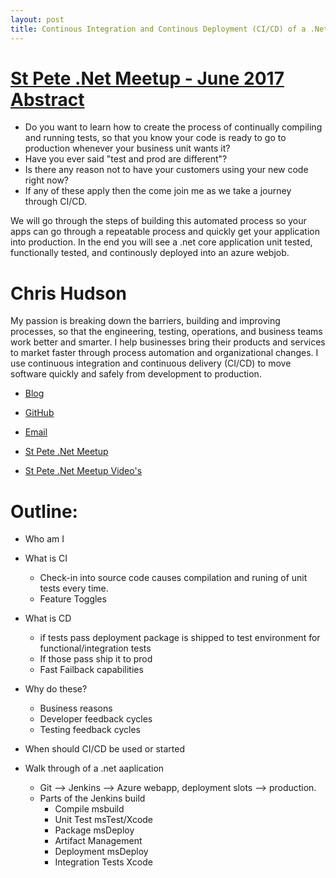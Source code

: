 ```yaml
---
layout: post
title: Continous Integration and Continous Deployment (CI/CD) of a .Net Core app using Jenkins and Azure.
---
```

# [St Pete .Net Meetup - June 2017 Abstract](https://www.meetup.com/St-Pete-NET-Meetup/)
- Do you want to learn how to create the process of continually compiling and running tests, so that you know your code is ready to go to production whenever your business unit wants it?
- Have you ever said "test and prod are different"?
- Is there any reason not to have your customers using your new code right now?
- If any of these apply then the come join me as we take a journey through CI/CD.

We will go through the steps of building this automated process so your apps can go through a repeatable process and quickly get your application into production. In the end you will see a .net core application unit tested, functionally tested, and continously deployed  into an azure webjob. 

# Chris Hudson
My passion is breaking down the barriers, building and improving processes, so that the engineering, testing, operations, and business teams work better and smarter. I help businesses bring their products and services to market faster through process automation and organizational changes. I use continuous integration and continuous delivery (CI/CD) to move software quickly and safely from development to production.
	
- [Blog](HTTPS://chudson121.github.io)
- [GitHub](https://github.com/chudson121)
- [Email](chudson121@hotmail.com)

- [St Pete .Net Meetup](https://www.meetup.com/St-Pete-NET-Meetup/)
- [St Pete .Net Meetup Video's](https://www.youtube.com/channel/UC_kdG2Reanc7Bo3K0XOYZ-g)

	
# Outline:
- Who am I
- What is CI
	- Check-in into source code causes compilation and runing of unit tests every time. 
	- Feature Toggles

- What is CD
	- if tests pass deployment package is shipped to test environment for functional/integration tests
	- If those pass ship it to prod
	- Fast Failback capabilities
		
- Why do these?
	- Business reasons
	- Developer feedback cycles
	- Testing feedback cycles

- When should CI/CD be used or started

- Walk through of a .net aaplication
	- Git --> Jenkins --> Azure webapp, deployment slots --> production.
	- Parts of the Jenkins build
		- Compile
			msbuild
		- Unit Test
			msTest/Xcode
		- Package
			msDeploy
		- Artifact Management
		- Deployment
			msDeploy
		- Integration Tests
			Xcode

